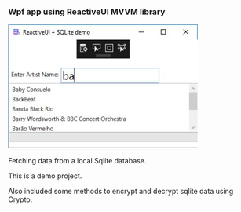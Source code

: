 ### Wpf app using ReactiveUI MVVM library

![Output](https://github.com/pangoro24/WpfAppUsingReactUI/blob/master/images/img1.jpg "Test demo image")

Fetching data from a local Sqlite database.

This is a demo project.

Also included some methods to encrypt and decrypt sqlite data using Crypto. 